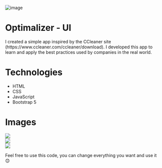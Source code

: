![image](https://github.com/Hankering1716/DownloadApp-UI/assets/116718014/d3fbf984-1be6-4a70-9f0f-419961027ae2)<H1>Optimalizer - UI</H1>

<p>I created a simple app inspired by the CCleaner site (https://www.ccleaner.com/ccleaner/download). I developed this app to learn and apply the best practices used by companies in the real world.</p>

<h1>Technologies</h1>
<ul>
  <li>HTML</li>
  <li>CSS</li>
  <li>JavaScript</li>
  <li>Bootstrap 5</li>
</ul>

<h1>Images</h1>

<img src="https://github.com/Hankering1716/DownloadApp-UI/assets/116718014/e822c030-7d55-40df-b05c-8aeaa07425ae">
<br>
<img src="https://github.com/Hankering1716/DownloadApp-UI/assets/116718014/3d9c6f8a-88ab-4bce-8ec1-043d93ceea09)">
<br>
<img src="https://github.com/Hankering1716/DownloadApp-UI/assets/116718014/b828bd21-c470-46f6-8985-0541b8cc44ad">







<p>Feel free to use this code, you can change everything you want and use it 😊</p>

